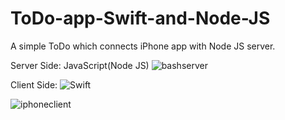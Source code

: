 # ToDo-app-Swift-and-Node-JS
A simple ToDo which connects iPhone app with Node JS server.




Server Side: JavaScript(Node JS)
![bashserver](https://user-images.githubusercontent.com/51410810/82757036-86138600-9dfb-11ea-8710-d400690f617f.JPG)



Client Side: <img src="https://img.shields.io/badge/Language-Swift-orange" alt="Swift"> 

![iphoneclient](https://user-images.githubusercontent.com/51410810/82757037-87dd4980-9dfb-11ea-9d67-17d2b5719226.JPG)
